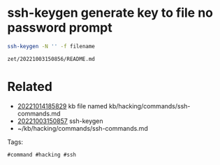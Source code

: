# ssh-keygen generate key to file no password prompt
```bash
ssh-keygen -N '' -f filename
```

` zet/20221003150856/README.md `

# Related

- [20221014185829](/zet/20221014185829/README.md) kb file named kb/hacking/commands/ssh-commands.md
- [20221003150857](/zet/20221003150857/README.md) ssh-keygen
- ~/kb/hacking/commands/ssh-commands.md

Tags:

    #command #hacking #ssh 
